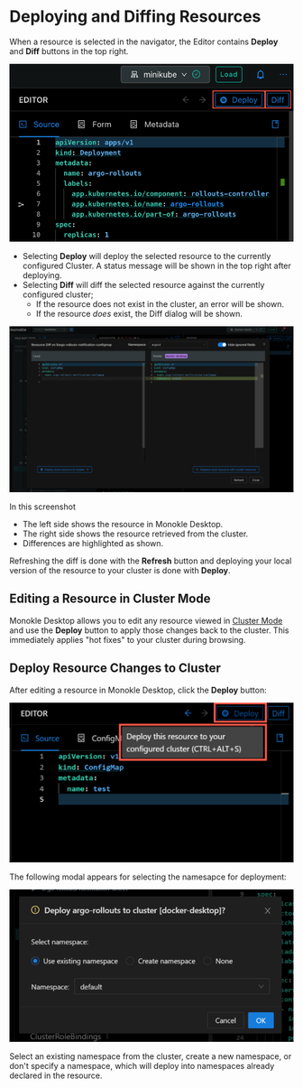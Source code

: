 # Deploying and Diffing Resources

When a resource is selected in the navigator, the Editor contains **Deploy** and **Diff** buttons in the top right.

![Deploy and Diff buttons](img/deploy-and-diff-buttons-1.9.png)

- Selecting **Deploy** will deploy the selected resource to the currently configured Cluster. A status message will be
  shown in the top right after deploying.
- Selecting **Diff** will diff the selected resource against the currently configured cluster;
    - If the resource does not exist in the cluster, an error will be shown.
    - If the resource _does_ exist, the Diff dialog will be shown.

![Resource Diff](img/diff-tble-8-1.11.png)

In this screenshot

- The left side shows the resource in Monokle Desktop.
- The right side shows the resource retrieved from the cluster.
- Differences are highlighted as shown.

Refreshing the diff is done with the **Refresh** button and deploying your local version of the resource to your cluster is done with **Deploy**.

## **Editing a Resource in Cluster Mode**

Monokle Desktop allows you to edit any resource viewed in [Cluster Mode](cluster-integration.md) and use the **Deploy** button to apply those changes back
to the cluster. This immediately applies "hot fixes" to your cluster during browsing.

## **Deploy Resource Changes to Cluster**

After editing a resource in Monokle Desktop, click the **Deploy** button:

![Deploy Button](img/deploy-to-cluster-1.5.0.png)

 The following modal appears for selecting the namesapce for deployment:

![Namespace Selector](img/namespace-selector-1.5.0.png)

Select an existing namespace from the cluster, create a new namespace, or don't specify a namespace, which will deploy into namespaces already declared in the resource.
